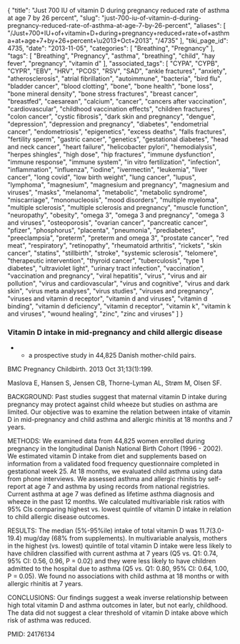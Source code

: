 {
    "title": "Just 700 IU of vitamin D during pregnancy reduced rate of asthma at age 7 by 26 percent",
    "slug": "just-700-iu-of-vitamin-d-during-pregnancy-reduced-rate-of-asthma-at-age-7-by-26-percent",
    "aliases": [
        "/Just+700+IU+of+vitamin+D+during+pregnancy+reduced+rate+of+asthma+at+age+7+by+26+percent+\u2013+Oct+2013",
        "/4735"
    ],
    "tiki_page_id": 4735,
    "date": "2013-11-05",
    "categories": [
        "Breathing",
        "Pregnancy"
    ],
    "tags": [
        "Breathing",
        "Pregnancy",
        "asthma",
        "breathing",
        "child",
        "hay fever",
        "pregnancy",
        "vitamin d"
    ],
    "associated_tags": [
        "CYPA",
        "CYPB",
        "CYPR",
        "EBV",
        "HRV",
        "PCOS",
        "RSV",
        "SAD",
        "ankle fractures",
        "anxiety",
        "atherosclerosis",
        "atrial fibrillation",
        "autoimmune",
        "bacteria",
        "bird flu",
        "bladder cancer",
        "blood clotting",
        "bone",
        "bone health",
        "bone loss",
        "bone mineral density",
        "bone stress fractures",
        "breast cancer",
        "breastfed",
        "caesarean",
        "calcium",
        "cancer",
        "cancers after vaccination",
        "cardiovascular",
        "childhood vaccination effects",
        "children fractures",
        "colon cancer",
        "cystic fibrosis",
        "dark skin and pregnancy",
        "dengue",
        "depression",
        "depression and pregnancy",
        "diabetes",
        "endometrial cancer",
        "endometriosis",
        "epigenetics",
        "excess deaths",
        "falls fractures",
        "fertility sperm",
        "gastric cancer",
        "genetics",
        "gestational diabetes",
        "head and neck cancer",
        "heart failure",
        "helicobacter pylori",
        "hemodialysis",
        "herpes shingles",
        "high dose",
        "hip fractures",
        "immune dysfunction",
        "immune response",
        "immune system",
        "in vitro fertilization",
        "infection",
        "inflammation",
        "influenza",
        "iodine",
        "ivermectin",
        "leukemia",
        "liver cancer",
        "long covid",
        "low birth weight",
        "lung cancer",
        "lupus",
        "lymphoma",
        "magnesium",
        "magnesium and pregnancy",
        "magnesium and viruses",
        "masks",
        "melanoma",
        "metabolic",
        "metabolic syndrome",
        "miscarriage",
        "mononucleosis",
        "mood disorders",
        "multiple myeloma",
        "multiple sclerosis",
        "multiple sclerosis and pregnancy",
        "muscle function",
        "neuropathy",
        "obesity",
        "omega 3",
        "omega 3 and pregnancy",
        "omega 3 and viruses",
        "osteoporosis",
        "ovarian cancer",
        "pancreatic cancer",
        "pfizer",
        "phosphorus",
        "placenta",
        "pneumonia",
        "prediabetes",
        "preeclampsia",
        "preterm",
        "preterm and omega 3",
        "prostate cancer",
        "red meat",
        "respiratory",
        "retinopathy",
        "rheumatoid arthritis",
        "rickets",
        "skin cancer",
        "statins",
        "stillbirth",
        "stroke",
        "systemic sclerosis",
        "telomere",
        "therapeutic intervention",
        "thyroid cancer",
        "tuberculosis",
        "type 1 diabetes",
        "ultraviolet light",
        "urinary tract infection",
        "vaccination",
        "vaccination and pregnancy",
        "viral hepatitis",
        "virus",
        "virus and air pollution",
        "virus and cardiovascular",
        "virus and cognitive",
        "virus and dark skin",
        "virus meta analyses",
        "virus studies",
        "viruses and pregnancy",
        "viruses and vitamin d receptor",
        "vitamin d and viruses",
        "vitamin d binding",
        "vitamin d deficiency",
        "vitamin d receptor",
        "vitamin k",
        "vitamin k and viruses",
        "wound healing",
        "zinc",
        "zinc and viruses"
    ]
}


### Vitamin D intake in mid-pregnancy and child allergic disease   
- - a prospective study in 44,825 Danish mother-child pairs.

BMC Pregnancy Childbirth. 2013 Oct 31;13(1):199.

Maslova E, Hansen S, Jensen CB, Thorne-Lyman AL, Strøm M, Olsen SF.

BACKGROUND: Past studies suggest that maternal vitamin D intake during pregnancy may protect against child wheeze but studies on asthma are limited. Our objective was to examine the relation between intake of vitamin D in mid-pregnancy and child asthma and allergic rhinitis at 18 months and 7 years.

METHODS: We examined data from 44,825 women enrolled during pregnancy in the longitudinal Danish National Birth Cohort (1996 - 2002). We estimated vitamin D intake from diet and supplements based on information from a validated food frequency questionnaire completed in gestational week 25. At 18 months, we evaluated child asthma using data from phone interviews. We assessed asthma and allergic rhinitis by self-report at age 7 and asthma by using records from national registries. Current asthma at age 7 was defined as lifetime asthma diagnosis and wheeze in the past 12 months. We calculated multivariable risk ratios with 95% CIs comparing highest vs. lowest quintile of vitamin D intake in relation to child allergic disease outcomes.

RESULTS: The median (5%-95%ile) intake of total vitamin D was 11.7(3.0-19.4) mug/day (68% from supplements). In multivariable analysis, mothers in the highest (vs. lowest) quintile of total vitamin D intake were less likely to have children classified with current asthma at 7 years (Q5 vs. Q1: 0.74, 95% CI: 0.56, 0.96, P = 0.02) and they were less likely to have children admitted to the hospital due to asthma (Q5 vs. Q1: 0.80, 95% CI: 0.64, 1.00, P = 0.05). We found no associations with child asthma at 18 months or with allergic rhinitis at 7 years.

CONCLUSIONS: Our findings suggest a weak inverse relationship between high total vitamin D and asthma outcomes in later, but not early, childhood. The data did not suggest a clear threshold of vitamin D intake above which risk of asthma was reduced.

PMID:     24176134